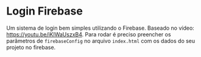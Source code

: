 # Login Firebase

Um sistema de login bem simples utilizando o Firebase. Baseado no vídeo: https://youtu.be/iKlWaUszxB4. Para rodar é preciso preencher os parâmetros de `firebaseConfig` no arquivo `index.html` com os dados do seu projeto no firebase.